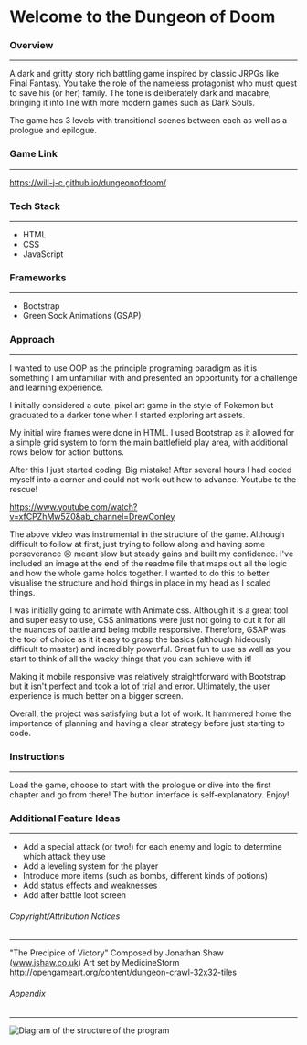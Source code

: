 # Welcome to the Dungeon of Doom
### Overview

---

A dark and gritty story rich battling game inspired by classic JRPGs like Final Fantasy. You take the role of the nameless protagonist who must quest to save his (or her) family. The tone is deliberately dark and macabre, bringing it into line with more modern games such as Dark Souls.


The game has 3 levels with transitional scenes between each as well as a prologue and epilogue.

### Game Link

---

https://will-j-c.github.io/dungeonofdoom/

### Tech Stack

---

- HTML
- CSS
- JavaScript

### Frameworks

---

- Bootstrap
- Green Sock Animations (GSAP)

### Approach

---

I wanted to use OOP as the principle programing paradigm as it is something I am unfamiliar with and presented an opportunity for a challenge and learning experience. 


I initially considered a cute, pixel art game in the style of Pokemon but graduated to a darker tone when I started exploring art assets.


My initial wire frames were done in HTML. I used Bootstrap as it allowed for a simple grid system to form the main battlefield play area, with additional rows below for action buttons. 


After this I just started coding. Big mistake! After several hours I had coded myself into a corner and could not work out how to advance. Youtube to the rescue!


https://www.youtube.com/watch?v=xfCPZhMw5Z0&ab_channel=DrewConley


The above video was instrumental in the structure of the game. Although difficult to follow at first, just trying to follow along and having some perseverance :persevere: meant slow but steady gains and built my confidence. I've included an image at the end of the readme file that maps out all the logic and how the whole game holds together. I wanted to do this to better visualise the structure and hold things in place in my head as I scaled things.

I was initially going to animate with Animate.css. Although it is a great tool and super easy to use, CSS animations were just not going to cut it for all the nuances of battle and being mobile responsive. Therefore, GSAP was the tool of choice as it it easy to grasp the basics (although hideously difficult to master) and incredibly powerful. Great fun to use as well as you start to think of all the wacky things that you can achieve with it!


Making it mobile responsive was relatively straightforward with Bootstrap but it isn't perfect and took a lot of trial and error. Ultimately, the user experience is much better on a bigger screen. 


Overall, the project was satisfying but a lot of work. It hammered home the importance of planning and having a clear strategy before just starting to code.
 
### Instructions

---

Load the game, choose to start with the prologue or dive into the first chapter and go from there! The button interface is self-explanatory. Enjoy!

### Additional Feature Ideas

---

- Add a special attack (or two!) for each enemy and logic to determine which attack they use
- Add a leveling system for the player
- Introduce more items (such as bombs, different kinds of potions)
- Add status effects and weaknesses
- Add after battle loot screen

###### Copyright/Attribution Notices

---

"The Precipice of Victory" Composed by Jonathan Shaw (www.jshaw.co.uk)
Art set by MedicineStorm http://opengameart.org/content/dungeon-crawl-32x32-tiles

###### Appendix

---

![Diagram of the structure of the program](./assets/misc/appendix.png "Appendix")
